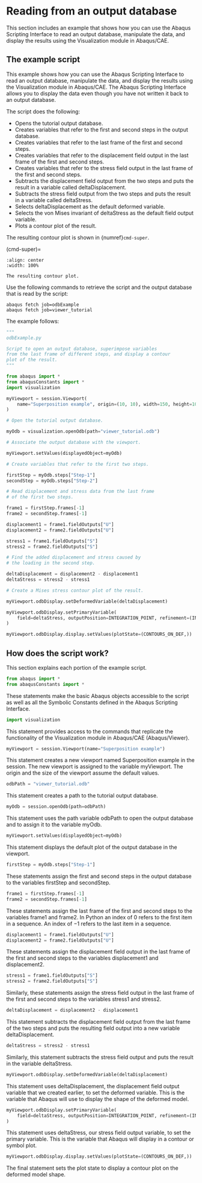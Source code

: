 # Reading from an output database

This section includes an example that shows how you can use the Abaqus Scripting Interface to read an output database, manipulate the data, and display the results using the Visualization module in Abaqus/CAE.

## The example script

This example shows how you can use the Abaqus Scripting Interface to read an output database, manipulate the data, and display the results using the Visualization module in Abaqus/CAE. The Abaqus Scripting Interface allows you to display the data even though you have not written it back to an output database.

The script does the following:

- Opens the tutorial output database.
- Creates variables that refer to the first and second steps in the output database.
- Creates variables that refer to the last frame of the first and second steps.
- Creates variables that refer to the displacement field output in the last frame of the first and second steps.
- Creates variables that refer to the stress field output in the last frame of the first and second steps.
- Subtracts the displacement field output from the two steps and puts the result in a variable called deltaDisplacement.
- Subtracts the stress field output from the two steps and puts the result in a variable called deltaStress.
- Selects deltaDisplacement as the default deformed variable.
- Selects the von Mises invariant of deltaStress as the default field output variable.
- Plots a contour plot of the result.

The resulting contour plot is shown in {numref}`cmd-super`.

(cmd-super)=

```{figure} /images/cmd-super.png
:align: center
:width: 100%

The resulting contour plot.
```

Use the following commands to retrieve the script and the output database that is read by the script:

```shell
abaqus fetch job=odbExample
abaqus fetch job=viewer_tutorial
```

The example follows:

```python
"""
odbExample.py

Script to open an output database, superimpose variables
from the last frame of different steps, and display a contour
plot of the result.
"""

from abaqus import *
from abaqusConstants import *
import visualization

myViewport = session.Viewport(
    name="Superposition example", origin=(10, 10), width=150, height=100
)

# Open the tutorial output database.

myOdb = visualization.openOdb(path="viewer_tutorial.odb")

# Associate the output database with the viewport.

myViewport.setValues(displayedObject=myOdb)

# Create variables that refer to the first two steps.

firstStep = myOdb.steps["Step-1"]
secondStep = myOdb.steps["Step-2"]

# Read displacement and stress data from the last frame
# of the first two steps.

frame1 = firstStep.frames[-1]
frame2 = secondStep.frames[-1]

displacement1 = frame1.fieldOutputs["U"]
displacement2 = frame2.fieldOutputs["U"]

stress1 = frame1.fieldOutputs["S"]
stress2 = frame2.fieldOutputs["S"]

# Find the added displacement and stress caused by
# the loading in the second step.

deltaDisplacement = displacement2 - displacement1
deltaStress = stress2 - stress1

# Create a Mises stress contour plot of the result.

myViewport.odbDisplay.setDeformedVariable(deltaDisplacement)

myViewport.odbDisplay.setPrimaryVariable(
    field=deltaStress, outputPosition=INTEGRATION_POINT, refinement=(INVARIANT, "Mises")
)

myViewport.odbDisplay.display.setValues(plotState=(CONTOURS_ON_DEF,))
```

## How does the script work?

This section explains each portion of the example script.

```python
from abaqus import *
from abaqusConstants import *
```

These statements make the basic Abaqus objects accessible to the script as well as all the Symbolic Constants defined in the Abaqus Scripting Interface.

```python
import visualization
```

This statement provides access to the commands that replicate the functionality of the Visualization module in Abaqus/CAE (Abaqus/Viewer).

```python
myViewport = session.Viewport(name="Superposition example")
```

This statement creates a new viewport named Superposition example in the session. The new viewport is assigned to the variable myViewport. The origin and the size of the viewport assume the default values.

```python
odbPath = "viewer_tutorial.odb"
```

This statement creates a path to the tutorial output database.

```python
myOdb = session.openOdb(path=odbPath)
```

This statement uses the path variable odbPath to open the output database and to assign it to the variable myOdb.

```python
myViewport.setValues(displayedObject=myOdb)
```

This statement displays the default plot of the output database in the viewport.

```python
firstStep = myOdb.steps["Step-1"]
```

These statements assign the first and second steps in the output database to the variables firstStep and secondStep.

```python
frame1 = firstStep.frames[-1]
frame2 = secondStep.frames[-1]
```

These statements assign the last frame of the first and second steps to the variables frame1 and frame2. In Python an index of 0 refers to the first item in a sequence. An index of −1 refers to the last item in a sequence.

```python
displacement1 = frame1.fieldOutputs["U"]
displacement2 = frame2.fieldOutputs["U"]
```

These statements assign the displacement field output in the last frame of the first and second steps to the variables displacement1 and displacement2.

```python
stress1 = frame1.fieldOutputs["S"]
stress2 = frame2.fieldOutputs["S"]
```

Similarly, these statements assign the stress field output in the last frame of the first and second steps to the variables stress1 and stress2.

```python
deltaDisplacement = displacement2 - displacement1
```

This statement subtracts the displacement field output from the last frame of the two steps and puts the resulting field output into a new variable deltaDisplacement.

```python
deltaStress = stress2 - stress1
```

Similarly, this statement subtracts the stress field output and puts the result in the variable deltaStress.

```python
myViewport.odbDisplay.setDeformedVariable(deltaDisplacement)
```

This statement uses deltaDisplacement, the displacement field output variable that we created earlier, to set the deformed variable. This is the variable that Abaqus will use to display the shape of the deformed model.

```python
myViewport.odbDisplay.setPrimaryVariable(
    field=deltaStress, outputPosition=INTEGRATION_POINT, refinement=(INVARIANT, "Mises")
)
```

This statement uses deltaStress, our stress field output variable, to set the primary variable. This is the variable that Abaqus will display in a contour or symbol plot.

```python
myViewport.odbDisplay.display.setValues(plotState=(CONTOURS_ON_DEF,))
```

The final statement sets the plot state to display a contour plot on the deformed model shape.
